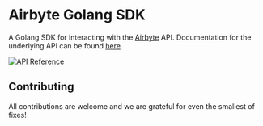# Airbyte Golang SDK

A Golang SDK for interacting with the [Airbyte](https://github.com/airbytehq/airbyte) API. Documentation for the underlying API can be found [here](https://airbyte-public-api-docs.s3.us-east-2.amazonaws.com/rapidoc-api-docs.html).

[![API Reference](
https://camo.githubusercontent.com/915b7be44ada53c290eb157634330494ebe3e30a/68747470733a2f2f676f646f632e6f72672f6769746875622e636f6d2f676f6c616e672f6764646f3f7374617475732e737667
)](https://pkg.go.dev/github.com/evris99/airbyte-sdk)


## Contributing

All contributions are welcome and we are grateful for even the smallest of fixes! 
